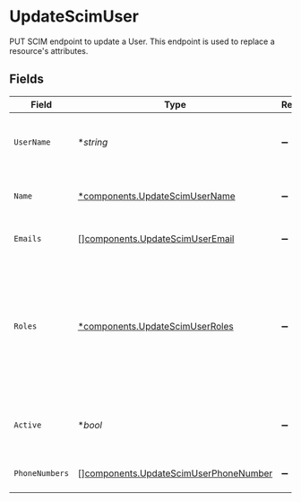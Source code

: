# UpdateScimUser

PUT SCIM endpoint to update a User. This endpoint is used to replace a resource's attributes.


## Fields

| Field                                                                                                                           | Type                                                                                                                            | Required                                                                                                                        | Description                                                                                                                     |
| ------------------------------------------------------------------------------------------------------------------------------- | ------------------------------------------------------------------------------------------------------------------------------- | ------------------------------------------------------------------------------------------------------------------------------- | ------------------------------------------------------------------------------------------------------------------------------- |
| `UserName`                                                                                                                      | **string*                                                                                                                       | :heavy_minus_sign:                                                                                                              | A service provider's unique identifier for the user                                                                             |
| `Name`                                                                                                                          | [*components.UpdateScimUserName](../../models/components/updatescimusername.md)                                                 | :heavy_minus_sign:                                                                                                              | The components of the user's name                                                                                               |
| `Emails`                                                                                                                        | [][components.UpdateScimUserEmail](../../models/components/updatescimuseremail.md)                                              | :heavy_minus_sign:                                                                                                              | Email addresses for the User                                                                                                    |
| `Roles`                                                                                                                         | [*components.UpdateScimUserRoles](../../models/components/updatescimuserroles.md)                                               | :heavy_minus_sign:                                                                                                              | Roles for the User. Options are owner, member, collaborator, or viewer. Roles may be specified as strings or SCIM role objects. |
| `Active`                                                                                                                        | **bool*                                                                                                                         | :heavy_minus_sign:                                                                                                              | Boolean that represents whether user is active                                                                                  |
| `PhoneNumbers`                                                                                                                  | [][components.UpdateScimUserPhoneNumber](../../models/components/updatescimuserphonenumber.md)                                  | :heavy_minus_sign:                                                                                                              | Phone numbers for the User                                                                                                      |